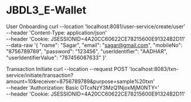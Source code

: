# JBDL3_E-Wallet

User Onboarding
curl --location 'localhost:8081/user-service/create/user' \
--header 'Content-Type: application/json' \
--header 'Cookie: JSESSIONID=4A20CC60622CE78215600E91324B2D11' \
--data-raw '{
    "name": "Sagar",
    "email": "sagar@gmail.com",
    "mobileNo": "8756789789",
    "password": "123456",
    "userIdentifier": "AADHAR",
    "userIdentifierValue": "787456087633"
}'

Transaction Initiate
curl --location --request POST 'localhost:8083/txn-service/initiate/transaction?amount=10&receiver=8756789789&purpose=sample%20txn' \
--header 'Authorization: Basic OTcxNzY3MzQ1NjoxMjM0NTY=' \
--header 'Cookie: JSESSIONID=4A20CC60622CE78215600E91324B2D11'
